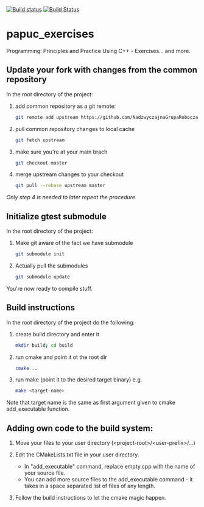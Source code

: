[![Build status](https://ci.appveyor.com/api/projects/status/fpp8cbc0575e0dd8/branch/master?svg=true)](https://ci.appveyor.com/project/Abergard/papuc-exercises-vj7j7/branch/master)
[![Build Status](https://travis-ci.org/NadzwyczajnaGrupaRobocza/papuc_exercises.svg?branch=master)](https://travis-ci.org/NadzwyczajnaGrupaRobocza/papuc_exercises)
# papuc_exercises
Programming: Principles and Practice Using C++ - Exercises... and more.

## Update your fork with changes from the common repository

In the root directory of the project:

1. add common repository as a git remote:
    ``` bash
    git remote add upstream https://github.com/NadzwyczajnaGrupaRobocza/papuc_exercises.git
    ```

2. pull common repository changes to local cache
    ``` bash
    git fetch upstream
    ```

3. make sure you're at your main brach
    ``` bash
    git checkout master
    ```

4. merge upstream changes to your checkout
    ``` bash
    git pull --rebase upstream master
    ```

*Only step 4 is needed to later repeat the procedure*


## Initialize gtest submodule

In the root directory of the project:

1. Make git aware of the fact we have submodule
    ``` bash
    git submodule init
    ```

2. Actually pull the submodules
    ``` bash
    git submodule update
    ```

You're now ready to compile stuff.

## Build instructions

In the root directory of the project do the following:

1. create build directory and enter it
    ``` bash
    mkdir build; cd build
    ```

2. run cmake and point it ot the root dir
    ``` bash
    cmake ..
    ```

3. run make (point it to the desired target binary) e.g.
    ``` bash
    make <target-name>
   ```
Note that target name is the same as first argument given to cmake add_executable function.

## Adding own code to the build system:

1. Move your files to your user directory (\<project-root\>/\<user-prefix\>/...)

2. Edit the CMakeLists.txt file in your user directory.
    * In "add_executable" command, replace empty.cpp with the name of
      your source file.
    * You can add more source files to the add_executable command - it takes in
      a space separated list of files of any length.
3. Follow the build instructions to let the cmake magic happen.
